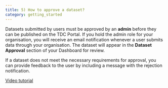 ```yaml
---
title: 5) How to approve a dataset?
category: getting_started
---
```


Datasets submitted by users must be approved by an **admin** before they can be published on the TDC Portal. If you hold the admin role for your organisation, you will receive an email notification whenever a user submits data through your organisation. The dataset will appear in the **Dataset Approval** section of your Dashboard for review.

If a dataset does not meet the necessary requirements for approval, you can provide feedback to the user by including a message with the rejection notification.

[Video tutorial](https://github.com/user-attachments/assets/f4887995-16e2-44ad-993b-0511569abbab)
